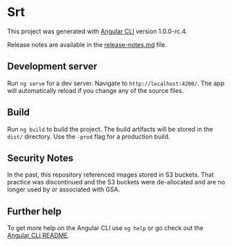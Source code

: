 # Srt

This project was generated with [Angular CLI](https://github.com/angular/angular-cli) version 1.0.0-rc.4.

Release notes are available in the [release-notes.md](release-notes.md) file.

## Development server

Run `ng serve` for a dev server. Navigate to `http://localhost:4200/`. The app will automatically reload if you change any of the source files.

## Build

Run `ng build` to build the project. The build artifacts will be stored in the `dist/` directory. Use the `-prod` flag for a production build.

## Security Notes

In the past, this repository referenced images stored in S3 buckets. That practice was discontinued and the S3 buckets were de-allocated and are no longer used by or associated with GSA.

## Further help

To get more help on the Angular CLI use `ng help` or go check out the [Angular CLI README](https://github.com/angular/angular-cli/blob/master/README.md).
